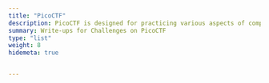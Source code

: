 ```yaml
---
title: "PicoCTF"
description: PicoCTF is designed for practicing various aspects of computer security, such as web exploitation, cryptography, reverse engineering, and more. It provides challenges of varying difficulty levels that require participants to use critical thinking, problem-solving, and technical skills to solve them.
summary: Write-ups for Challenges on PicoCTF
type: "list"
weight: 8
hidemeta: true


---
```

